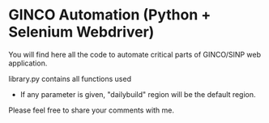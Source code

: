 # GINCO Automation (Python + Selenium Webdriver) 

You will find here all the code to automate critical parts of GINCO/SINP web application.

library.py contains all functions used  

* If any parameter is given, "dailybuild" region will be the default region.  

Please feel free to share your comments with me. 



